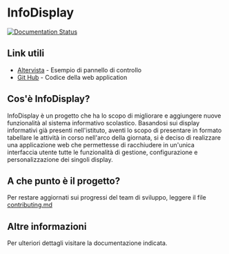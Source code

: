 # InfoDisplay
[![Documentation Status](https://readthedocs.org/projects/infodisplay/badge/?version=latest)](http://infodisplay.readthedocs.io/it/latest/?badge=latest)
## Link utili
* [Altervista](http://diegomartignoni.altervista.org/ci/) - Esempio di pannello di controllo
* [Git Hub](https://github.com/DiegoMartignoni/ci) - Codice della web application

## Cos'è InfoDisplay?
InfoDisplay è un progetto che ha lo scopo di migliorare e aggiungere nuove funzionalità al sistema informativo scolastico. Basandosi sui display informativi già presenti nell'istituto, aventi lo scopo di presentare in formato tabellare le attività in corso nell'arco della giornata, si è deciso di realizzare una applicazione web che permettesse di racchiudere in un'unica interfaccia utente tutte le funzionalità di gestione, configurazione e personalizzazione dei singoli display.

## A che punto è il progetto?
Per restare aggiornati sui progressi del team di sviluppo, leggere il file [contributing.md](https://github.com/DiegoMartignoni/InfoDisplay/blob/master/contributing.md)

## Altre informazioni
Per ulteriori dettagli visitare la documentazione indicata.
